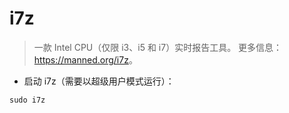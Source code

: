 # i7z

> 一款 Intel CPU（仅限 i3、i5 和 i7）实时报告工具。
> 更多信息：<https://manned.org/i7z>。

- 启动 i7z（需要以超级用户模式运行）：

`sudo i7z`